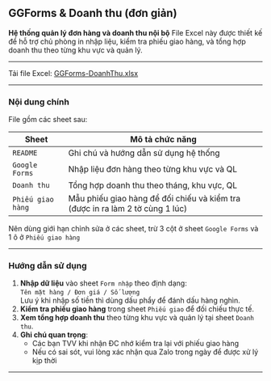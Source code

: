 ## GGForms & Doanh thu (đơn giản)
**Hệ thống quản lý đơn hàng và doanh thu nội bộ**
File Excel này được thiết kế để hỗ trợ chủ phòng in nhập liệu, kiểm tra phiếu giao hàng, và tổng hợp doanh thu theo từng khu vực và quản lý.  

---

Tải file Excel: [GGForms-DoanhThu.xlsx](https://github.com/minhtu162/ExcelLab/raw/main/Notes/GGForms%20%26%20Doanh%20thu%20(%C4%91%C6%A1n%20gi%E1%BA%A3n).xlsx)

---

### Nội dung chính

File gồm các sheet sau:

| Sheet         | Mô tả chức năng                                  |
|---------------|--------------------------------------------------|
| `README`      | Ghi chú và hướng dẫn sử dụng hệ thống             |
| `Google Forms`   | Nhập liệu đơn hàng theo từng khu vực và QL       |
| `Doanh thu`   | Tổng hợp doanh thu theo tháng, khu vực, QL       |
| `Phiếu giao hàng`  | Mẫu phiếu giao hàng để đối chiếu và kiểm tra (được in ra làm 2 tờ cùng 1 lúc)     |
Nên dùng giới hạn chỉnh sửa ở các sheet, trừ 3 cột ở sheet `Google Forms` và 1 ô ở `Phiếu giao hàng`

---

### Hướng dẫn sử dụng
1. **Nhập dữ liệu** vào sheet `Form nhập` theo định dạng:  
   `Tên mặt hàng / Đơn giá / Số lượng`  
   Lưu ý khi nhập số tiền thì dùng dấu phẩy để đánh dấu hàng nghìn.
3. **Kiểm tra phiếu giao hàng** trong sheet `Phiếu giao` để đối chiếu thực tế.
4. **Xem tổng hợp doanh thu** theo từng khu vực và quản lý tại sheet `Doanh thu`.
5. **Ghi chú quan trọng**:  
   - Các bạn TVV khi nhận ĐC nhớ kiểm tra lại với phiếu giao hàng  
   - Nếu có sai sót, vui lòng xác nhận qua Zalo trong ngày để được xử lý kịp thời

---
